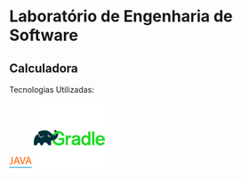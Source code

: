 # Laboratório de Engenharia de Software 

## Calculadora ##
<p> Tecnologias Utilizadas: </p>
<img src = "icons/java.png" height = "40px" style = max-width:100%;>
<img src= "icons/gradle.png"> 
